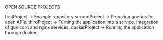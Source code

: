 OPEN SOURCE PROJECTS

firstProject -> Example repository
secondProject -> Preparing queries for open APIs.
thirdProject -> Turning the application into a service, Integration of gunicorn and nginx services.
duckerProject -> Running the application through docker.
